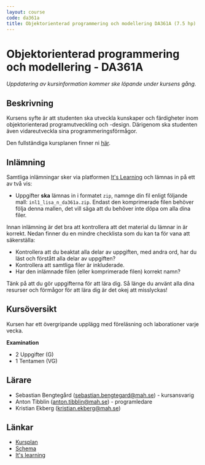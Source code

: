 ```yaml
---
layout: course
code: da361a
title: Objektorienterad programmering och modellering DA361A (7.5 hp)
---
```


# Objektorienterad programmering och modellering - DA361A

_Uppdatering av kursinformation kommer ske löpande under kursens gång._

## Beskrivning

Kursens syfte är att studenten ska utveckla kunskaper och färdigheter inom objektorienterad programutveckling och -design. Därigenom ska studenten även vidareutveckla sina programmeringsförmågor.

Den fullständiga kursplanen finner ni [här][kursplan].

## Inlämning

Samtliga inlämningar sker via platformen [It's Learning][itslearning] och lämnas in på ett av två vis:

* Uppgifter **ska** lämnas in i formatet `zip`, namnge din fil enligt följande mall: `inl1_lisa_n_da361a.zip`. Endast den komprimerade filen behöver följa denna mallen, det vill säga att du behöver inte döpa om alla dina filer.

Innan inlämning är det bra att kontrollera att det material du lämnar in är korrekt. Nedan finner du en mindre checklista som du kan ta för vana att säkerställa:

* Kontrollera att du beaktat alla delar av uppgiften, med andra ord, har du läst och förstått alla delar av uppgiften?
* Kontrollera att samtliga filer är inkluderade.
* Har den inlämnade filen (eller komprimerade filen) korrekt namn?

Tänk på att du gör uppgifterna för att lära dig. Så länge du använt alla dina resurser och förmågor för att lära dig är det okej att misslyckas!

## Kursöversikt

Kursen har ett övergripande upplägg med föreläsning och laborationer varje vecka.

**Examination**

* 2 Uppgifter (G)
* 1 Tentamen (VG)

## Lärare

* Sebastian Bengtegård (sebastian.bengtegard@mah.se) - kursansvarig
* Anton Tibblin (anton.tibblin@mah.se) - programledare
* Kristian Ekberg (kristian.ekberg@mah.se)

## Länkar

* [Kursplan][kursplan]
* [Schema][schema]
* [It's learning][itslearning]

[kursplan]: /courses/da361a/syllabus.html "Gå till kursplanen"
[schema]: http://schema.mah.se/setup/jsp/Schema.jsp?startDatum=idag&intervallTyp=m&intervallAntal=6&sokMedAND=false&sprak=SV&resurser=k.DA361A-20152-TS569-%2C "Gå till schemat"
[itslearning]: https://mah.itslearning.com/elogin/ "Gå till It's learning"
